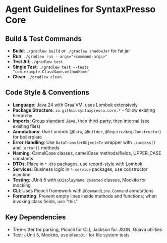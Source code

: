 # Agent Guidelines for SyntaxPresso Core

## Build & Test Commands

- **Build**: `./gradlew build` or `./gradlew shadowJar` for fat jar
- **Run**: `./gradlew run --args="<command-args>"`
- **Test All**: `./gradlew test`
- **Single Test**: `./gradlew test --tests "com.example.ClassName.methodName"`
- **Clean**: `./gradlew clean`

## Code Style & Conventions

- **Language**: Java 24 with GraalVM, uses Lombok extensively
- **Package Structure**: `io.github.syntaxpresso.core.*` - follow existing hierarchy
- **Imports**: Group standard Java, then third-party, then internal (see existing files)
- **Annotations**: Use Lombok (`@Data`, `@Builder`, `@RequiredArgsConstructor`) for boilerplate
- **Error Handling**: Use `DataTransferObject<T>` wrapper with `.success()` and `.error()` methods
- **Naming**: CamelCase classes, camelCase methods/fields, UPPER_CASE constants
- **DTOs**: Place in `*.dto` packages, use record-style with Lombok
- **Services**: Business logic in `*.service` packages, use constructor injection
- **Testing**: JUnit 5 with `@DisplayName`, `@Nested` classes, Mockito for mocking
- **CLI**: Uses Picocli framework with `@CommandLine.Command` annotations
- **Formatting**: Prevent empty lines inside methods and functions; when invoking class fields, use "this"

## Key Dependencies

- Tree-sitter for parsing, Picocli for CLI, Jackson for JSON, Guava utilities
- Test: JUnit 5, Mockito, use `@TempDir` for file system tests

